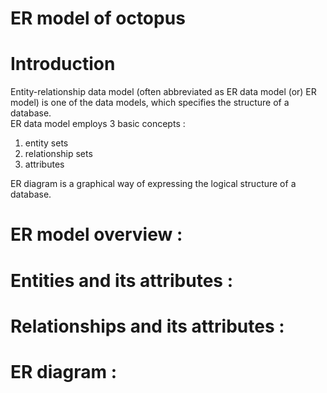 # ER model of octopus

# Introduction

Entity-relationship data model (often abbreviated as ER data model (or) ER model) is one of the data models, which specifies the structure of a database. <br/>
ER data model employs 3 basic concepts : <br/>
1) entity sets
2) relationship sets
3) attributes

ER diagram is a graphical way of expressing the logical structure of a database. <br/>


# ER model overview :

# Entities and its attributes :

# Relationships and its attributes :

# ER diagram :

